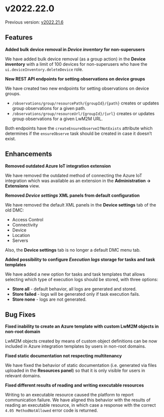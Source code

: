 # v2022.22.0

Previous version: [v2022.21.6](v2022.21.6.md)

## Features

**Added bulk device removal in *Device inventory* for non-superusers**  

We have added bulk device removal (as a group action) in the **Device inventory** with a limit of 100 devices for non-superusers who have the `ui.deviceInventory.deleteDevice` role.

**New REST API endpoints for setting observations on device groups**      

We have created two new endpoints for setting observations on device groups.

- `/observations/group/resourcePath/{groupId}/{path}` creates or updates group observations for a given path.
- `/observations/group/resourceUrl/{groupId}/{url}` creates or updates group observations for a given LwM2M URL.

Both endpoints have the `createEnsureObserveIfNotExists` attribute which determines if the `ensureObserve` task should be created in case it doesn’t exist.

## Enhancements

**Removed outdated Azure IoT integration extension**   

We have removed the outdated method of connecting the Azure IoT integration which was available as an extension in the **Administration -> Extensions** view.

**Removed *Device settings* XML panels from default configuration** 
    
We have removed the default XML panels in the **Device settings** tab of the old DMC:

- Access Control
- Connectivity
- Device
- Location
- Servers

Also, the **Device settings** tab is no longer a default DMC menu tab.

**Added possibility to configure *Execution logs* storage for tasks and task templates** 

We have added a new option for tasks and task templates that allows selecting which type of execution logs should be stored, with three options:

- **Store all** - default behavior, all logs are generated and stored.
- **Store failed** - logs will be generated only if task execution fails.
- **Store none** - logs are not generated.


## Bug Fixes

**Fixed inability to create an Azure template with custom LwM2M objects in non-root domain**   

LwM2M objects created by means of custom object definitions can be now included in Azure integration templates by users in non-root domains.

**Fixed static documentation not respecting multitenancy**      

We have fixed the behavior of static documentation (i.e. generated via files uploaded in the **Resources panel**) so that it is only visible for users in relevant domains.

**Fixed different results of reading and writing executable resources**    

Writing to an executable resource caused the platform to report communication failure. We have aligned this behavior with the results of reading an executable resource, in which case a response with the correct `4.05 MethodNotAllowed` error code is returned.
